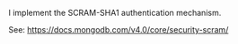 I implement the SCRAM-SHA1 authentication mechanism.

See: https://docs.mongodb.com/v4.0/core/security-scram/